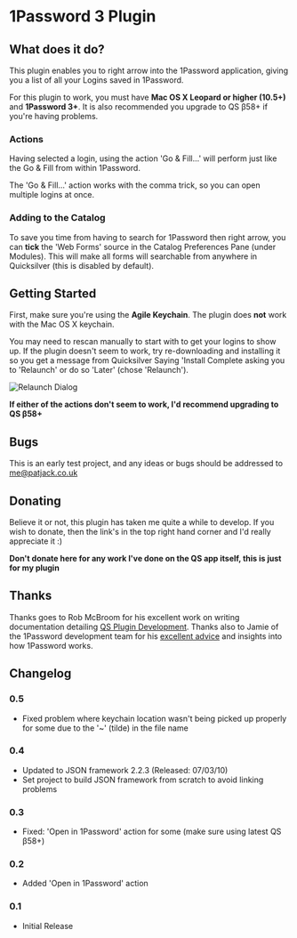 # 1Password 3 Plugin 

## What does it do?

This plugin enables you to right arrow into the 1Password application, giving you a list of all your Logins saved in 1Password.

For this plugin to work, you must have **Mac OS X Leopard or higher (10.5+)** and **1Password 3+**. It is also recommended you upgrade to QS β58+ if you're having problems.

### Actions

Having selected a login, using the action 'Go & Fill...' will perform just like the Go & Fill from within 1Password.

The 'Go & Fill...' action works with the comma trick, so you can open multiple logins at once.

### Adding to the Catalog

To save you time from having to search for 1Password then right arrow, you can **tick** the 'Web Forms' source in the Catalog Preferences Pane (under Modules). This will make all forms will searchable from anywhere in Quicksilver (this is disabled by default).

## Getting Started

First, make sure you're using the **Agile Keychain**. The plugin does **not** work with the Mac OS X keychain.

You may need to rescan manually to start with to get your logins to show up.
If the plugin doesn't seem to work, try re-downloading and installing it so you get a message from Quicksilver Saying 'Install Complete asking you to 'Relaunch' or do so 'Later' (chose 'Relaunch').

![Relaunch Dialog](http://i43.tinypic.com/35bi0es.jpg "Relaunch Dialog")

**If either of the actions don't seem to work, I'd recommend upgrading to QS β58+**

## Bugs

This is an early test project, and any ideas or bugs should be addressed to me@patjack.co.uk

## Donating

Believe it or not, this plugin has taken me quite a while to develop. If you wish to donate, then the link's in the top right hand corner and I'd really appreciate it :)

**Don't donate here for any work I've done on the QS app itself, this is just for my plugin**

## Thanks

Thanks goes to Rob McBroom for his excellent work on writing documentation detailing [QS Plugin Development](http://github.com/tiennou/blacktree-elements/blob/master/PluginDevelopmentReference/QuicksilverPlug-inReference.mdown).
Thanks also to Jamie of the 1Password development team for his [excellent advice](http://support.agilewebsolutions.com/showthread.php?21959-Developing-a-Quicksilver-Plugin-for-1Password) and insights into how 1Password works.

## Changelog

### 0.5
* Fixed problem where keychain location wasn't being picked up properly for some due to the '~' (tilde) in the file name

### 0.4
*	Updated to JSON framework 2.2.3 (Released: 07/03/10)
*	Set project to build JSON framework from scratch to avoid linking problems

### 0.3
*	Fixed: 'Open in 1Password' action for some (make sure using latest QS β58+)

### 0.2
*	Added 'Open in 1Password' action

### 0.1
*	Initial Release